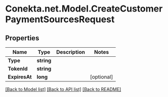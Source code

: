 # Conekta.net.Model.CreateCustomerPaymentSourcesRequest

## Properties

Name | Type | Description | Notes
------------ | ------------- | ------------- | -------------
**Type** | **string** |  | 
**TokenId** | **string** |  | 
**ExpiresAt** | **long** |  | [optional] 

[[Back to Model list]](../README.md#documentation-for-models) [[Back to API list]](../README.md#documentation-for-api-endpoints) [[Back to README]](../README.md)

